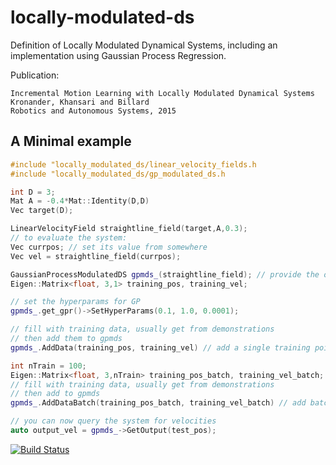 # locally-modulated-ds

Definition of Locally Modulated Dynamical Systems, including an implementation 
using Gaussian Process Regression.

Publication: 

    Incremental Motion Learning with Locally Modulated Dynamical Systems
    Kronander, Khansari and Billard
    Robotics and Autonomous Systems, 2015


## A Minimal example

```c++
#include "locally_modulated_ds/linear_velocity_fields.h
#include "locally_modulated_ds/gp_modulated_ds.h

int D = 3;
Mat A = -0.4*Mat::Identity(D,D)
Vec target(D);

LinearVelocityField straightline_field(target,A,0.3);
// to evaluate the system:
Vec currpos; // set its value from somewhere
Vec vel = straightline_field(currpos);

GaussianProcessModulatedDS gpmds_(straightline_field); // provide the original dynamics to the constructor
Eigen::Matrix<float, 3,1> training_pos, training_vel;

// set the hyperparams for GP
gpmds_.get_gpr()->SetHyperParams(0.1, 1.0, 0.0001);

// fill with training data, usually get from demonstrations
// then add them to gpmds
gpmds_.AddData(training_pos, training_vel) // add a single training point,

int nTrain = 100;
Eigen::Matrix<float, 3,nTrain> training_pos_batch, training_vel_batch;
// fill with training data, usually get from demonstrations
// then add to gpmds
gpmds_.AddDataBatch(training_pos_batch, training_vel_batch) // add batch training point

// you can now query the system for velocities
auto output_vel = gpmds_->GetOutput(test_pos);

```



[![Build Status](https://magnum.travis-ci.com/epfl-lasa/locally-modulated-ds.svg?token=BqUQb763tsVV4QyzLgBy&branch=master)](https://magnum.travis-ci.com/epfl-lasa/locally-modulated-ds)



